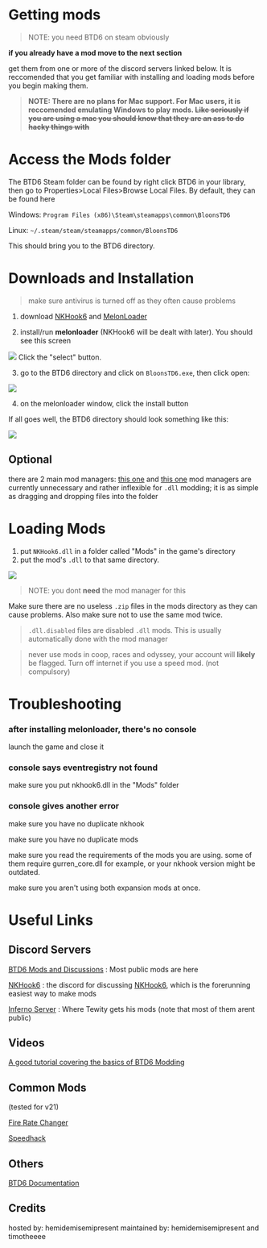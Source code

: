 # Getting mods

> NOTE: you need BTD6 on steam obviously

**if you already have a mod move to the next section**

get them from one or more of the discord servers linked below. It is reccomended that you get familiar with installing and loading mods before you begin making them.
> **NOTE: There are no plans for Mac support. For Mac users, it is reccomended emulating Windows to play mods. ~~Like seriously if you are using a mac you should know that they are an ass to do hacky things with~~**

# Access the Mods folder
The BTD6 Steam folder can be found by right click BTD6 in your library, then go to Properties>Local Files>Browse Local Files.
By default, they can be found here

Windows: `Program Files (x86)\Steam\steamapps\common\BloonsTD6`

Linux: `~/.steam/steam/steamapps/common/BloonsTD6` 

This should bring you to the BTD6 directory.

# Downloads and Installation
> make sure antivirus is turned off as they often cause problems

1. download [NKHook6](https://github.com/TDToolbox/NKHook6/releases/download/41/NKHook6.dll) and [MelonLoader](https://github.com/HerpDerpinstine/MelonLoader/releases/download/v0.2.7.4/MelonLoader.Installer.exe)

2. install/run **melonloader** (NKHook6 will be dealt with later). You should see this screen

<img src="https://cdn.discordapp.com/attachments/699781597515481159/776979212472549406/Screenshot_1313.png"/>
Click the "select" button.

3. go to the BTD6 directory and click on `BloonsTD6.exe`, then click open:

<img src="https://cdn.discordapp.com/attachments/699781597515481159/776980387477061662/Screenshot_1315.png"/>

4. on the melonloader window, click the install button

If all goes well, the BTD6 directory should look something like this:

<img src="https://cdn.discordapp.com/attachments/699781597515481159/776968486269616159/Screenshot_1311.png"/>

## Optional
there are 2 main mod managers: [this one](https://github.com/TDToolbox/BTD6-Mod-Manager/releases/latest) and [this one](https://github.com/Inferno-Dev-Team/Inferno-Mod-Manager/releases/latest)
mod managers are currently unnecessary and rather inflexible for `.dll` modding; it is as simple as dragging and dropping files into the folder

# Loading Mods

1. put `NKHook6.dll` in a folder called "Mods" in the game's directory
2. put the mod's `.dll` to that same directory. 
<img src = "https://cdn.discordapp.com/attachments/699781597515481159/776967989944647710/Screenshot_1309.png"/>

> NOTE: you dont **need** the mod manager for this

Make sure there are no useless `.zip` files in the mods directory as they can cause problems. Also make sure not to use the same mod twice.

> `.dll.disabled` files are disabled `.dll` mods. This is usually automatically done with the mod manager

> never use mods in coop, races and odyssey, your account will **likely** be flagged. Turn off internet if you use a speed mod. (not compulsory)

# Troubleshooting

### after installing melonloader, there's no console

launch the game and close it

### console says eventregistry not found

make sure you put nkhook6.dll in the "Mods" folder

### console gives another error

make sure you have no duplicate nkhook

make sure you have no duplicate mods

make sure you read the requirements of the mods you are using. some of them require gurren_core.dll for example, or your nkhook version might be outdated.

make sure you aren't using both expansion mods at once.

# Useful Links
## Discord Servers
[BTD6 Mods and Discussions](https://discord.gg/hENWNsd5pY) : Most public mods are here

[NKHook6](https://discord.gg/GUPggzaczS) : the discord for discussing [NKHook6](https://github.com/TDToolbox/NKHook6), which is the forerunning easiest way to make mods

[Inferno Server](https://discord.gg/mZuRncU7ec) : Where Tewity gets his mods (note that most of them arent public)
## Videos
[A good tutorial covering the basics of BTD6 Modding](https://youtu.be/tTtJN5gqPrQ?list=PLWFKnf1pcvUuBUrVQouhvhxqOSQRjst7D)

## Common Mods
(tested for v21)

[Fire Rate Changer](https://github.com/Timotheeee/btd6_mods/blob/master/rate_changer/rate_changer.dll)

[Speedhack](https://github.com/Timotheeee/Speed_mod/blob/main/speedhackmelon/speedhackmelon.dll)

## Others
[BTD6 Documentation](https://github.com/TDToolbox/BTD-Docs/tree/master/Unity%20Engine/Btd6)

## Credits

hosted by: hemidemisemipresent
maintained by: hemidemisemipresent and timotheeee
